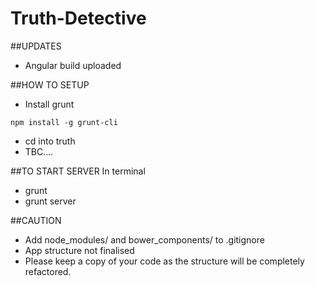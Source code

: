 # Truth-Detective

##UPDATES
- Angular build uploaded

##HOW TO SETUP
- Install grunt
```
npm install -g grunt-cli
```
- cd into truth
- TBC....


##TO START SERVER
In terminal
- grunt
- grunt server

##CAUTION
- Add node_modules/ and bower_components/ to .gitignore
- App structure not finalised
- Please keep a copy of your code as the structure will be completely refactored.
